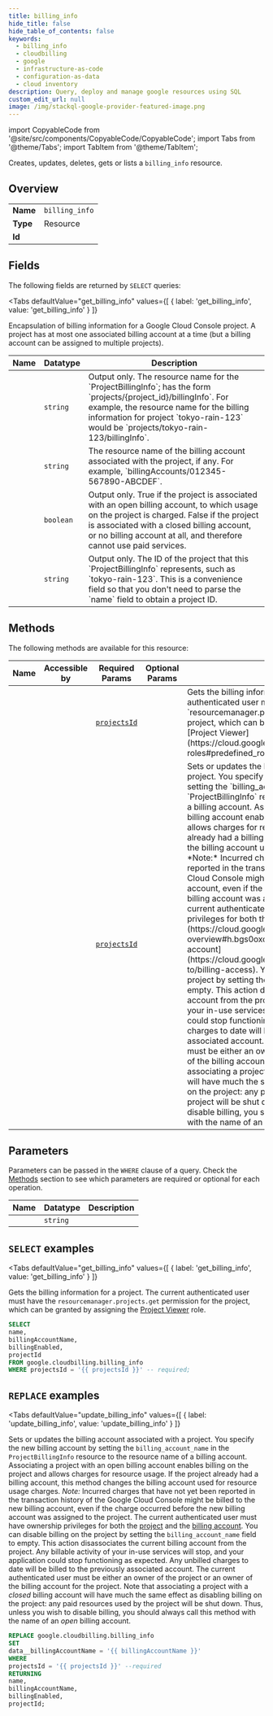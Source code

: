 ```yaml
--- 
title: billing_info
hide_title: false
hide_table_of_contents: false
keywords:
  - billing_info
  - cloudbilling
  - google
  - infrastructure-as-code
  - configuration-as-data
  - cloud inventory
description: Query, deploy and manage google resources using SQL
custom_edit_url: null
image: /img/stackql-google-provider-featured-image.png
---
```


import CopyableCode from '@site/src/components/CopyableCode/CopyableCode';
import Tabs from '@theme/Tabs';
import TabItem from '@theme/TabItem';

Creates, updates, deletes, gets or lists a <code>billing_info</code> resource.

## Overview
<table><tbody>
<tr><td><b>Name</b></td><td><code>billing_info</code></td></tr>
<tr><td><b>Type</b></td><td>Resource</td></tr>
<tr><td><b>Id</b></td><td><CopyableCode code="google.cloudbilling.billing_info" /></td></tr>
</tbody></table>

## Fields

The following fields are returned by `SELECT` queries:

<Tabs
    defaultValue="get_billing_info"
    values={[
        { label: 'get_billing_info', value: 'get_billing_info' }
    ]}
>
<TabItem value="get_billing_info">

Encapsulation of billing information for a Google Cloud Console project. A project has at most one associated billing account at a time (but a billing account can be assigned to multiple projects).

<table>
<thead>
    <tr>
    <th>Name</th>
    <th>Datatype</th>
    <th>Description</th>
    </tr>
</thead>
<tbody>
<tr>
    <td><CopyableCode code="name" /></td>
    <td><code>string</code></td>
    <td>Output only. The resource name for the `ProjectBillingInfo`; has the form `projects/&#123;project_id&#125;/billingInfo`. For example, the resource name for the billing information for project `tokyo-rain-123` would be `projects/tokyo-rain-123/billingInfo`.</td>
</tr>
<tr>
    <td><CopyableCode code="billingAccountName" /></td>
    <td><code>string</code></td>
    <td>The resource name of the billing account associated with the project, if any. For example, `billingAccounts/012345-567890-ABCDEF`.</td>
</tr>
<tr>
    <td><CopyableCode code="billingEnabled" /></td>
    <td><code>boolean</code></td>
    <td>Output only. True if the project is associated with an open billing account, to which usage on the project is charged. False if the project is associated with a closed billing account, or no billing account at all, and therefore cannot use paid services.</td>
</tr>
<tr>
    <td><CopyableCode code="projectId" /></td>
    <td><code>string</code></td>
    <td>Output only. The ID of the project that this `ProjectBillingInfo` represents, such as `tokyo-rain-123`. This is a convenience field so that you don't need to parse the `name` field to obtain a project ID.</td>
</tr>
</tbody>
</table>
</TabItem>
</Tabs>

## Methods

The following methods are available for this resource:

<table>
<thead>
    <tr>
    <th>Name</th>
    <th>Accessible by</th>
    <th>Required Params</th>
    <th>Optional Params</th>
    <th>Description</th>
    </tr>
</thead>
<tbody>
<tr>
    <td><a href="#get_billing_info"><CopyableCode code="get_billing_info" /></a></td>
    <td><CopyableCode code="select" /></td>
    <td><a href="#parameter-projectsId"><code>projectsId</code></a></td>
    <td></td>
    <td>Gets the billing information for a project. The current authenticated user must have the `resourcemanager.projects.get` permission for the project, which can be granted by assigning the [Project Viewer](https://cloud.google.com/iam/docs/understanding-roles#predefined_roles) role.</td>
</tr>
<tr>
    <td><a href="#update_billing_info"><CopyableCode code="update_billing_info" /></a></td>
    <td><CopyableCode code="replace" /></td>
    <td><a href="#parameter-projectsId"><code>projectsId</code></a></td>
    <td></td>
    <td>Sets or updates the billing account associated with a project. You specify the new billing account by setting the `billing_account_name` in the `ProjectBillingInfo` resource to the resource name of a billing account. Associating a project with an open billing account enables billing on the project and allows charges for resource usage. If the project already had a billing account, this method changes the billing account used for resource usage charges. *Note:* Incurred charges that have not yet been reported in the transaction history of the Google Cloud Console might be billed to the new billing account, even if the charge occurred before the new billing account was assigned to the project. The current authenticated user must have ownership privileges for both the [project](https://cloud.google.com/docs/permissions-overview#h.bgs0oxofvnoo ) and the [billing account](https://cloud.google.com/billing/docs/how-to/billing-access). You can disable billing on the project by setting the `billing_account_name` field to empty. This action disassociates the current billing account from the project. Any billable activity of your in-use services will stop, and your application could stop functioning as expected. Any unbilled charges to date will be billed to the previously associated account. The current authenticated user must be either an owner of the project or an owner of the billing account for the project. Note that associating a project with a *closed* billing account will have much the same effect as disabling billing on the project: any paid resources used by the project will be shut down. Thus, unless you wish to disable billing, you should always call this method with the name of an *open* billing account.</td>
</tr>
</tbody>
</table>

## Parameters

Parameters can be passed in the `WHERE` clause of a query. Check the [Methods](#methods) section to see which parameters are required or optional for each operation.

<table>
<thead>
    <tr>
    <th>Name</th>
    <th>Datatype</th>
    <th>Description</th>
    </tr>
</thead>
<tbody>
<tr id="parameter-projectsId">
    <td><CopyableCode code="projectsId" /></td>
    <td><code>string</code></td>
    <td></td>
</tr>
</tbody>
</table>

## `SELECT` examples

<Tabs
    defaultValue="get_billing_info"
    values={[
        { label: 'get_billing_info', value: 'get_billing_info' }
    ]}
>
<TabItem value="get_billing_info">

Gets the billing information for a project. The current authenticated user must have the `resourcemanager.projects.get` permission for the project, which can be granted by assigning the [Project Viewer](https://cloud.google.com/iam/docs/understanding-roles#predefined_roles) role.

```sql
SELECT
name,
billingAccountName,
billingEnabled,
projectId
FROM google.cloudbilling.billing_info
WHERE projectsId = '{{ projectsId }}' -- required;
```
</TabItem>
</Tabs>


## `REPLACE` examples

<Tabs
    defaultValue="update_billing_info"
    values={[
        { label: 'update_billing_info', value: 'update_billing_info' }
    ]}
>
<TabItem value="update_billing_info">

Sets or updates the billing account associated with a project. You specify the new billing account by setting the `billing_account_name` in the `ProjectBillingInfo` resource to the resource name of a billing account. Associating a project with an open billing account enables billing on the project and allows charges for resource usage. If the project already had a billing account, this method changes the billing account used for resource usage charges. *Note:* Incurred charges that have not yet been reported in the transaction history of the Google Cloud Console might be billed to the new billing account, even if the charge occurred before the new billing account was assigned to the project. The current authenticated user must have ownership privileges for both the [project](https://cloud.google.com/docs/permissions-overview#h.bgs0oxofvnoo ) and the [billing account](https://cloud.google.com/billing/docs/how-to/billing-access). You can disable billing on the project by setting the `billing_account_name` field to empty. This action disassociates the current billing account from the project. Any billable activity of your in-use services will stop, and your application could stop functioning as expected. Any unbilled charges to date will be billed to the previously associated account. The current authenticated user must be either an owner of the project or an owner of the billing account for the project. Note that associating a project with a *closed* billing account will have much the same effect as disabling billing on the project: any paid resources used by the project will be shut down. Thus, unless you wish to disable billing, you should always call this method with the name of an *open* billing account.

```sql
REPLACE google.cloudbilling.billing_info
SET 
data__billingAccountName = '{{ billingAccountName }}'
WHERE 
projectsId = '{{ projectsId }}' --required
RETURNING
name,
billingAccountName,
billingEnabled,
projectId;
```
</TabItem>
</Tabs>
